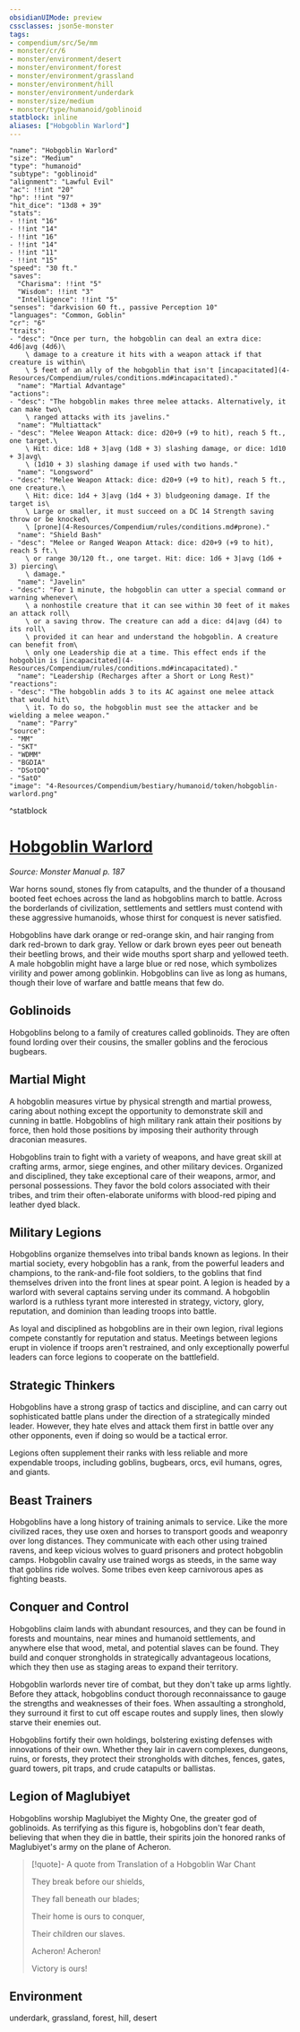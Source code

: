 ```yaml
---
obsidianUIMode: preview
cssclasses: json5e-monster
tags:
- compendium/src/5e/mm
- monster/cr/6
- monster/environment/desert
- monster/environment/forest
- monster/environment/grassland
- monster/environment/hill
- monster/environment/underdark
- monster/size/medium
- monster/type/humanoid/goblinoid
statblock: inline
aliases: ["Hobgoblin Warlord"]
---
```

```statblock
"name": "Hobgoblin Warlord"
"size": "Medium"
"type": "humanoid"
"subtype": "goblinoid"
"alignment": "Lawful Evil"
"ac": !!int "20"
"hp": !!int "97"
"hit_dice": "13d8 + 39"
"stats":
- !!int "16"
- !!int "14"
- !!int "16"
- !!int "14"
- !!int "11"
- !!int "15"
"speed": "30 ft."
"saves":
  "Charisma": !!int "5"
  "Wisdom": !!int "3"
  "Intelligence": !!int "5"
"senses": "darkvision 60 ft., passive Perception 10"
"languages": "Common, Goblin"
"cr": "6"
"traits":
- "desc": "Once per turn, the hobgoblin can deal an extra dice: 4d6|avg (4d6)\
    \ damage to a creature it hits with a weapon attack if that creature is within\
    \ 5 feet of an ally of the hobgoblin that isn't [incapacitated](4-Resources/Compendium/rules/conditions.md#incapacitated)."
  "name": "Martial Advantage"
"actions":
- "desc": "The hobgoblin makes three melee attacks. Alternatively, it can make two\
    \ ranged attacks with its javelins."
  "name": "Multiattack"
- "desc": "Melee Weapon Attack: dice: d20+9 (+9 to hit), reach 5 ft., one target.\
    \ Hit: dice: 1d8 + 3|avg (1d8 + 3) slashing damage, or dice: 1d10 + 3|avg\
    \ (1d10 + 3) slashing damage if used with two hands."
  "name": "Longsword"
- "desc": "Melee Weapon Attack: dice: d20+9 (+9 to hit), reach 5 ft., one creature.\
    \ Hit: dice: 1d4 + 3|avg (1d4 + 3) bludgeoning damage. If the target is\
    \ Large or smaller, it must succeed on a DC 14 Strength saving throw or be knocked\
    \ [prone](4-Resources/Compendium/rules/conditions.md#prone)."
  "name": "Shield Bash"
- "desc": "Melee or Ranged Weapon Attack: dice: d20+9 (+9 to hit), reach 5 ft.\
    \ or range 30/120 ft., one target. Hit: dice: 1d6 + 3|avg (1d6 + 3) piercing\
    \ damage."
  "name": "Javelin"
- "desc": "For 1 minute, the hobgoblin can utter a special command or warning whenever\
    \ a nonhostile creature that it can see within 30 feet of it makes an attack roll\
    \ or a saving throw. The creature can add a dice: d4|avg (d4) to its roll\
    \ provided it can hear and understand the hobgoblin. A creature can benefit from\
    \ only one Leadership die at a time. This effect ends if the hobgoblin is [incapacitated](4-Resources/Compendium/rules/conditions.md#incapacitated)."
  "name": "Leadership (Recharges after a Short or Long Rest)"
"reactions":
- "desc": "The hobgoblin adds 3 to its AC against one melee attack that would hit\
    \ it. To do so, the hobgoblin must see the attacker and be wielding a melee weapon."
  "name": "Parry"
"source":
- "MM"
- "SKT"
- "WDMM"
- "BGDIA"
- "DSotDQ"
- "SatO"
"image": "4-Resources/Compendium/bestiary/humanoid/token/hobgoblin-warlord.png"
```
^statblock
# [Hobgoblin Warlord](4-Resources/Compendium/bestiary/humanoid/hobgoblin-warlord.md)
*Source: Monster Manual p. 187*  

War horns sound, stones fly from catapults, and the thunder of a thousand booted feet echoes across the land as hobgoblins march to battle. Across the borderlands of civilization, settlements and settlers must contend with these aggressive humanoids, whose thirst for conquest is never satisfied.

Hobgoblins have dark orange or red-orange skin, and hair ranging from dark red-brown to dark gray. Yellow or dark brown eyes peer out beneath their beetling brows, and their wide mouths sport sharp and yellowed teeth. A male hobgoblin might have a large blue or red nose, which symbolizes virility and power among goblinkin. Hobgoblins can live as long as humans, though their love of warfare and battle means that few do.

## Goblinoids

Hobgoblins belong to a family of creatures called goblinoids. They are often found lording over their cousins, the smaller goblins and the ferocious bugbears.

## Martial Might

A hobgoblin measures virtue by physical strength and martial prowess, caring about nothing except the opportunity to demonstrate skill and cunning in battle. Hobgoblins of high military rank attain their positions by force, then hold those positions by imposing their authority through draconian measures.

Hobgoblins train to fight with a variety of weapons, and have great skill at crafting arms, armor, siege engines, and other military devices. Organized and disciplined, they take exceptional care of their weapons, armor, and personal possessions. They favor the bold colors associated with their tribes, and trim their often-elaborate uniforms with blood-red piping and leather dyed black.

## Military Legions

Hobgoblins organize themselves into tribal bands known as legions. In their martial society, every hobgoblin has a rank, from the powerful leaders and champions, to the rank-and-file foot soldiers, to the goblins that find themselves driven into the front lines at spear point. A legion is headed by a warlord with several captains serving under its command. A hobgoblin warlord is a ruthless tyrant more interested in strategy, victory, glory, reputation, and dominion than leading troops into battle.

As loyal and disciplined as hobgoblins are in their own legion, rival legions compete constantly for reputation and status. Meetings between legions erupt in violence if troops aren't restrained, and only exceptionally powerful leaders can force legions to cooperate on the battlefield.

## Strategic Thinkers

Hobgoblins have a strong grasp of tactics and discipline, and can carry out sophisticated battle plans under the direction of a strategically minded leader. However, they hate elves and attack them first in battle over any other opponents, even if doing so would be a tactical error.

Legions often supplement their ranks with less reliable and more expendable troops, including goblins, bugbears, orcs, evil humans, ogres, and giants.

## Beast Trainers

Hobgoblins have a long history of training animals to service. Like the more civilized races, they use oxen and horses to transport goods and weaponry over long distances. They communicate with each other using trained ravens, and keep vicious wolves to guard prisoners and protect hobgoblin camps. Hobgoblin cavalry use trained worgs as steeds, in the same way that goblins ride wolves. Some tribes even keep carnivorous apes as fighting beasts.

## Conquer and Control

Hobgoblins claim lands with abundant resources, and they can be found in forests and mountains, near mines and humanoid settlements, and anywhere else that wood, metal, and potential slaves can be found. They build and conquer strongholds in strategically advantageous locations, which they then use as staging areas to expand their territory.

Hobgoblin warlords never tire of combat, but they don't take up arms lightly. Before they attack, hobgoblins conduct thorough reconnaissance to gauge the strengths and weaknesses of their foes. When assaulting a stronghold, they surround it first to cut off escape routes and supply lines, then slowly starve their enemies out.

Hobgoblins fortify their own holdings, bolstering existing defenses with innovations of their own. Whether they lair in cavern complexes, dungeons, ruins, or forests, they protect their strongholds with ditches, fences, gates, guard towers, pit traps, and crude catapults or ballistas.

## Legion of Maglubiyet

Hobgoblins worship Maglubiyet the Mighty One, the greater god of goblinoids. As terrifying as this figure is, hobgoblins don't fear death, believing that when they die in battle, their spirits join the honored ranks of Maglubiyet's army on the plane of Acheron.

> [!quote]- A quote from Translation of a Hobgoblin War Chant  
> 
> They break before our shields,
> 
> They fall beneath our blades;
> 
> Their home is ours to conquer,
> 
> Their children our slaves.
> 
> Acheron! Acheron!
> 
> Victory is ours!




## Environment

underdark, grassland, forest, hill, desert